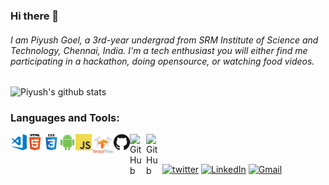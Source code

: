 ### Hi there 👋
###### I am Piyush Goel, a 3rd-year undergrad from SRM Institute of Science and Technology, Chennai, India. I'm a tech enthusiast you will either find me participating in a hackathon, doing opensource, or watching food videos.
![Piyush's github stats](https://github-readme-stats.vercel.app/api?username=Arnold2381&count_private=true&show_icons=true&theme=dark)
### Languages and Tools:

<img align="left" alt="Visual Studio Code" width="26px" src="https://raw.githubusercontent.com/github/explore/80688e429a7d4ef2fca1e82350fe8e3517d3494d/topics/visual-studio-code/visual-studio-code.png" />
<img align="left" alt="HTML5" width="26px" src="https://raw.githubusercontent.com/github/explore/80688e429a7d4ef2fca1e82350fe8e3517d3494d/topics/html/html.png" />
<img align="left" alt="CSS3" width="26px" src="https://raw.githubusercontent.com/github/explore/80688e429a7d4ef2fca1e82350fe8e3517d3494d/topics/css/css.png" />
<img align="left" alt="Java" width="26px" src="https://raw.githubusercontent.com/github/explore/80688e429a7d4ef2fca1e82350fe8e3517d3494d/topics/android/android.png" />
<img align="left" alt="JavaScript" width="26px" src="https://raw.githubusercontent.com/github/explore/80688e429a7d4ef2fca1e82350fe8e3517d3494d/topics/javascript/javascript.png" />
<img align="left" alt="TensorFlow" width="35px" src="https://raw.githubusercontent.com/github/explore/80688e429a7d4ef2fca1e82350fe8e3517d3494d/topics/tensorflow/tensorflow.png" />
<img align="left" alt="GitHub" width="26px" src="https://raw.githubusercontent.com/github/explore/78df643247d429f6cc873026c0622819ad797942/topics/github/github.png" />
<img align="left" alt="GitHub" width="26px" src="https://github.com/gilbarbara/logos/blob/master/logos/python.svg"/>
<img align="left" alt="GitHub" width="26px" src="https://github.com/gilbarbara/logos/blob/master/logos/c-plusplus.svg"/>


<br /><br />

<a href="https://twitter.com/PiyushG51274308"><img src="https://img.shields.io/twitter/url?label=PiyushGoel&style=social&url=https%3A%2F%2Ftwitter.com%2FPiyushG51274308" alt="twitter"/></a>
<a href="https://www.linkedin.com/in/piyush-goel-344304169/"><img src="https://img.shields.io/badge/-PiyushGoel-blue?style=flat&logo=Linkedin&logoColor=white&link=https://www.linkedin.com/in/piyush-goel-344304169//" alt="LinkedIn"/></a>
<a href="mailto:piyushgoel2008@gmail.com"><img src="https://img.shields.io/badge/-piyushgoel-c14438?style=flat&logo=Gmail&logoColor=white&link=mailto:piyushgoel2008@gmail.com" alt="Gmail"/></a>

